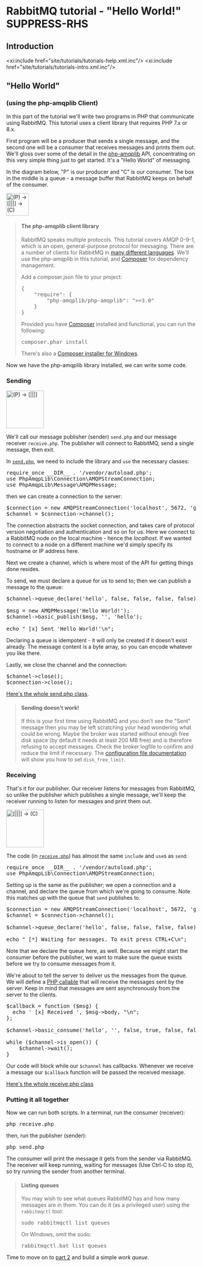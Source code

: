 <!--
Copyright (c) 2007-2022 VMware, Inc. or its affiliates.

All rights reserved. This program and the accompanying materials
are made available under the terms of the under the Apache License,
Version 2.0 (the "License”); you may not use this file except in compliance
with the License. You may obtain a copy of the License at

https://www.apache.org/licenses/LICENSE-2.0

Unless required by applicable law or agreed to in writing, software
distributed under the License is distributed on an "AS IS" BASIS,
WITHOUT WARRANTIES OR CONDITIONS OF ANY KIND, either express or implied.
See the License for the specific language governing permissions and
limitations under the License.
-->
# RabbitMQ tutorial - "Hello World!" SUPPRESS-RHS

## Introduction

<xi:include href="site/tutorials/tutorials-help.xml.inc"/>
<xi:include href="site/tutorials/tutorials-intro.xml.inc"/>

## "Hello World"
### (using the php-amqplib Client)

In this part of the tutorial we'll write two programs in PHP
that communicate using RabbitMQ. This tutorial uses a client library
that requires PHP 7.x or 8.x.

First program will be a producer that sends a single message, and the second one will be a consumer that receives
messages and prints them out.  We'll gloss over some of the detail in
the [php-amqplib](https://github.com/php-amqplib/php-amqplib) API, concentrating on this very simple thing just to get
started.  It's a "Hello World" of messaging.

In the diagram below, "P" is our producer and "C" is our consumer. The
box in the middle is a queue - a message buffer that RabbitMQ keeps
on behalf of the consumer.

<div class="diagram">
  <img src="/img/tutorials/python-one.png" alt="(P) -> [|||] -> (C)" height="60" />
</div>

> #### The php-amqplib client library
>
> RabbitMQ speaks multiple protocols. This tutorial covers AMQP 0-9-1, which is an open,
> general-purpose protocol for messaging. There are a number of clients
> for RabbitMQ in [many different
> languages](http://rabbitmq.com/devtools.html). We'll
> use the php-amqplib in this tutorial, and [Composer](https://getcomposer.org/doc/00-intro.md)
> for dependency management.
>
> Add a composer.json file to your project:
>
> <pre class="lang-javascript">
> {
>     "require": {
>         "php-amqplib/php-amqplib": ">=3.0"
>     }
> }
> </pre>
>
>Provided you have [Composer](https://getcomposer.org/doc/00-intro.md) installed and functional,
>you can run the following:
>
> <pre class="lang-bash">
> composer.phar install
> </pre>
>
>There's also a [Composer installer for Windows](https://github.com/composer/windows-setup).

Now we have the php-amqplib library installed, we can write some
code.

### Sending

<div class="diagram">
  <img src="/img/tutorials/sending.png" alt="(P) -> [|||]" height="100" />
</div>

We'll call our message publisher (sender) `send.php` and our message receiver
`receive.php`.  The publisher will connect to RabbitMQ, send a single message,
then exit.

In
[`send.php`](https://github.com/rabbitmq/rabbitmq-tutorials/blob/master/php/send.php),
we need to include the library and `use` the necessary classes:

<pre class="lang-php">
require_once __DIR__ . '/vendor/autoload.php';
use PhpAmqpLib\Connection\AMQPStreamConnection;
use PhpAmqpLib\Message\AMQPMessage;
</pre>

then we can create a connection to the server:

<pre class="lang-php">
$connection = new AMQPStreamConnection('localhost', 5672, 'guest', 'guest');
$channel = $connection->channel();
</pre>

The connection abstracts the socket connection, and takes care of
protocol version negotiation and authentication and so on for us. Here
we connect to a RabbitMQ node on the local machine - hence the
_localhost_. If we wanted to connect to a node on a different
machine we'd simply specify its hostname or IP address here.

Next we create a channel, which is where most of the API for getting
things done resides.

To send, we must declare a queue for us to send to; then we can publish a message
to the queue:

<pre class="lang-php">
$channel->queue_declare('hello', false, false, false, false);

$msg = new AMQPMessage('Hello World!');
$channel->basic_publish($msg, '', 'hello');

echo " [x] Sent 'Hello World!'\n";
</pre>

Declaring a queue is idempotent - it will only be created if it doesn't
exist already. The message content is a byte array, so you can encode
whatever you like there.

Lastly, we close the channel and the connection:

<pre class="lang-php">
$channel->close();
$connection->close();
</pre>

[Here's the whole send.php
class](https://github.com/rabbitmq/rabbitmq-tutorials/blob/master/php/send.php).

> #### Sending doesn't work!
>
> If this is your first time using RabbitMQ and you don't see the "Sent"
> message then you may be left scratching your head wondering what could
> be wrong. Maybe the broker was started without enough free disk space
> (by default it needs at least 200 MB free) and is therefore refusing to
> accept messages. Check the broker logfile to confirm and reduce the
> limit if necessary. The <a
> href="https://www.rabbitmq.com/configure.html#config-items">configuration
> file documentation</a> will show you how to set <code>disk_free_limit</code>.


### Receiving

That's it for our publisher.  Our receiver listens for messages from
RabbitMQ, so unlike the publisher which publishes a single message, we'll
keep the receiver running to listen for messages and print them out.

<div class="diagram">
  <img src="/img/tutorials/receiving.png" alt="[|||] -> (C)" height="100" />
</div>

The code (in [`receive.php`](https://github.com/rabbitmq/rabbitmq-tutorials/blob/master/php/receive.php)) has almost the same
`include` and `use`s as `send`:

<pre class="lang-php">
require_once __DIR__ . '/vendor/autoload.php';
use PhpAmqpLib\Connection\AMQPStreamConnection;
</pre>

Setting up is the same as the publisher; we open a connection and a
channel, and declare the queue from which we're going to consume.
Note this matches up with the queue that `send` publishes to.

<pre class="lang-php">
$connection = new AMQPStreamConnection('localhost', 5672, 'guest', 'guest');
$channel = $connection->channel();

$channel->queue_declare('hello', false, false, false, false);

echo " [*] Waiting for messages. To exit press CTRL+C\n";
</pre>

Note that we declare the queue here, as well. Because we might start
the consumer before the publisher, we want to make sure the queue exists
before we try to consume messages from it.

We're about to tell the server to deliver us the messages from the
queue. We will define a [PHP callable](http://www.php.net/manual/en/language.types.callable.php)
that will receive the messages sent by the server. Keep in mind
that messages are sent asynchronously from the server to the clients.

<pre class="lang-php">
$callback = function ($msg) {
  echo ' [x] Received ', $msg->body, "\n";
};

$channel->basic_consume('hello', '', false, true, false, false, $callback);

while ($channel->is_open()) {
    $channel->wait();
}
</pre>

Our code will block while our `$channel` has callbacks. Whenever we receive a
message our `$callback` function will be passed the received message.

[Here's the whole receive.php class](https://github.com/rabbitmq/rabbitmq-tutorials/blob/master/php/receive.php)

### Putting it all together

Now we can run both scripts. In a terminal, run the consumer (receiver):

<pre class="lang-bash">
php receive.php
</pre>

then, run the publisher (sender):

<pre class="lang-bash">
php send.php
</pre>


The consumer will print the message it gets from the sender via
RabbitMQ. The receiver will keep running, waiting for messages (Use
Ctrl-C to stop it), so try running the sender from another terminal.

> #### Listing queues
>
> You may wish to see what queues RabbitMQ has and how many
> messages are in them. You can do it (as a privileged user) using the `rabbitmqctl` tool:
>
> <pre class="lang-bash">
> sudo rabbitmqctl list_queues
> </pre>
>
> On Windows, omit the sudo:
> <pre class="lang-powershell">
> rabbitmqctl.bat list_queues
> </pre>

Time to move on to [part 2](tutorial-two-php.html) and build a simple _work queue_.
